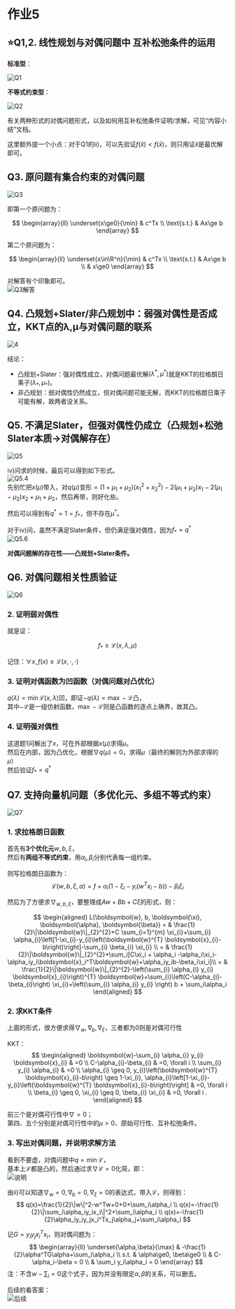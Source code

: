 # 作业5

## ⭐Q1,2. 线性规划与对偶问题中 互补松弛条件的运用

**标准型**：

![Q1](images/image-index.png)

**不等式约束型**：

![Q2](images/image-index-1.png)

有关两种形式的对偶问题形式，以及如何用互补松弛条件证明/求解，可见“内容小结”文档。

这里额外提一个小点：对于Q1的ii)，可以先验证$f(\hat{x})<f(\bar{x})$，则只用证$\hat{x}$是最优解即可。

## Q3. 原问题有集合约束的对偶问题

![Q3](images/image-index-2.png)

即第一个原问题为：

$$
\begin{array}{ll}
    \underset{x\ge0}{\min} & c^Tx \\
    \text{s.t.} & Ax\ge b
\end{array}
$$

第二个原问题为：

$$
\begin{array}{ll}
    \underset{x\in\R^n}{\min} & c^Tx \\
    \text{s.t.} & Ax\ge b \\
    & x\ge0
\end{array}
$$

对解答有个印象即可。  
![Q3解答](images/image-index-3.png)

## Q4. 凸规划+Slater/非凸规划中：弱强对偶性是否成立，KKT点的λ,μ与对偶问题的联系

![4](images/image-index-4.png)

结论：

* 凸规划+Slater：强对偶性成立，对偶问题最优解$(\lambda^*,\mu^*)$就是KKT的拉格朗日乘子$(\lambda_*,\mu_*)$。
* 非凸规划：弱对偶性仍然成立，但对偶问题可能无解，而KKT的拉格朗日乘子可能有解，故两者没关系。

## Q5. 不满足Slater，但强对偶性仍成立（凸规划+松弛Slater本质→对偶解存在）

![Q5](images/image-index-5.png)

iv)问求的时候，最后可以得到如下形式。  
![Q5.4](images/image-index-6.png)  
先别忙把$x(\mu)$带入，对$q(\mu)$变形$=(1+\mu_1+\mu_2)(x_1^2+x_2^2)-2(\mu_1+\mu_2)x_1-2(\mu_1-\mu_2)x_2+\mu_1+\mu_2$，然后再带，则好化些。

然后可以得到有$q^*=1=f_*$，但不存在$\mu^*$。

对于iv)问，虽然不满足Slater条件，但仍满足强对偶性，因为$f_*=q^*$  
![Q5.6](images/image-index-7.png)

**对偶问题解的存在性——凸规划+Slater条件。**

## Q6. 对偶问题相关性质验证

![Q6](images/image-index-8.png)

### 2. 证明弱对偶性

就是证：

$$
f_*\ge\mathcal{L}(x,\lambda,\mu)
$$

记住：$\forall x, f(x)\ge\mathcal{L}(x,\cdot,\cdot)$

### 3. 证明对偶函数为凹函数（对偶问题对凸优化）

$q(\lambda)=\min \mathcal{L}(x,\lambda)$凹，即证$-q(\lambda)=\max -\mathcal{L}$凸，  
其中$-\mathcal{L}$是一组仿射函数，$\max -\mathcal{L}$则是凸函数的逐点上确界，故其凸。

### 4. 证明强对偶性

这道题1问解出了$x$，可在外部根据$x(\mu)$求得$\mu$。  
然后在内部，因为凸优化，根据$\nabla q(\mu)=0$，求得$\mu$（最终的解则为外部求得的$\mu$）  
然后验证$f_*=q^*$

## Q7. 支持向量机问题（多优化元、多组不等式约束）

![Q7](images/image-index-9.png)

### 1. 求拉格朗日函数

首先有**3个优化元**$w, b, \xi$，  
然后有**两组不等式约束**，用$\alpha_i, \beta_i$分别代表每一组约束。

则写拉格朗日函数为：
$$
\mathcal{L}(w, b, \xi, \alpha) = f + \alpha_i(1-\xi_i-y_i(w^Tx_i-b)) - \beta_i\xi_i
$$

然后为了方便求$\nabla_{w,b,\xi}$，要整理成$Aw+ Bb+ C\xi$的形式，则：

$$
\begin{aligned}
L(\boldsymbol{w}, b, \boldsymbol{\xi}, \boldsymbol{\alpha}, \boldsymbol{\beta})
= & \frac{1}{2}\|\boldsymbol{w}\|_{2}^{2}+C \sum_{i=1}^{m} \xi_{i}+\sum_{i} \alpha_{i}\left[1-\xi_{i}-y_{i}\left(\boldsymbol{w}^{T} \boldsymbol{x}_{i}-b\right)\right]-\sum_{i} \beta_{i} \xi_{i} \\
= & \frac{1}{2}\|\boldsymbol{w}\|_{2}^{2}+\sum_i[C\xi_i + \alpha_i -\alpha_i\xi_i-\alpha_iy_i\boldsymbol{x}_i^T\boldsymbol{w}+\alpha_iy_ib-\beta_i\xi_i]\\
= & \frac{1}{2}\|\boldsymbol{w}\|_{2}^{2}-\left(\sum_{i} \alpha_{i} y_{i} \boldsymbol{x}_{i}\right)^{T} \boldsymbol{w}+\sum_{i}\left(C-\alpha_{i}-\beta_{i}\right) \xi_{i}+\left(\sum_{i} \alpha_{i} y_{i} \right) b + \sum_i\alpha_i
\end{aligned}
$$

### 2. 求KKT条件

上面的形式，很方便求得$\nabla_w, \nabla_b, \nabla_\xi$，三者都为0则是对偶可行性

KKT：
$$
\begin{aligned}
\boldsymbol{w}-\sum_{i} \alpha_{i} y_{i} \boldsymbol{x}_{i} & =0 \\
C-\alpha_{i}-\beta_{i} & =0, \forall i \\
\sum_{i} y_{i} \alpha_{i} & =0 \\
\alpha_{i} \geq 0, y_{i}\left(\boldsymbol{w}^{T} \boldsymbol{x}_{i}-b\right) \geq 1-\xi_{i}, \alpha_{i}\left[1-\xi_{i}-y_{i}\left(\boldsymbol{w}^{T} \boldsymbol{x}_{i}-b\right)\right] & =0, \forall i \\
\beta_{i} \geq 0, \xi_{i} \geq 0, \beta_{i} \xi_{i} & =0, \forall i .
\end{aligned}
$$

前三个是对偶可行性中$\nabla=0$；  
第四、五个分别是对偶可行性中的$\mu>0$、原始可行性、互补松弛条件。

### 3. 写出对偶问题，并说明求解方法

看到不要虚，对偶问题中$q=\min\mathcal{L}$，  
基本上$\mathcal{L}$都是凸的，然后通过求$\nabla\mathcal{L}=0$化简，即：  
![说明](images/image-index-10.png)

由ii)可以知道$\nabla_w=0,\nabla_b=0,\nabla_{\xi}=0$的表达式，带入$\mathcal{L}$，则得到：
$$
q(x)=\frac{1}{2}\|w\|^2-w^Tw+0+0+\sum_i\alpha_i \\
q(x)=-\frac{1}{2}\|\sum_i\alpha_iy_ix_i\|^2+\sum_i\alpha_i \\
q(x)=-\frac{1}{2}\alpha_iy_iy_jx_i^Tx_j\alpha_j+\sum_i\alpha_i
$$

记$G=y_iy_jx_i^Tx_i$，则对偶问题为：
$$
\begin{array}{ll}
    \underset{\alpha,\beta}{\max} & -\frac{1}{2}\alpha^TG\alpha+\sum_i\alpha_i \\
    s.t. & \alpha\ge0, \beta\ge0 \\
    & C-\alpha_i-\beta = 0 \\
    & \sum_i y_i\alpha_i = 0
\end{array}
$$
注：不含$w-\sum_i=0$这个式子，因为并没有限定$\alpha,\beta$的关系，可以删去。

后续的看答案：  
![后续](images/image-index-11.png)
